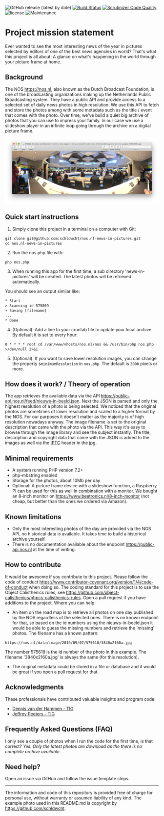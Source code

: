 ![GitHub release (latest by date)](https://img.shields.io/github/v/release/schldwcht/nos.nl-news-in-pictures?include_prereleases)
[![Build Status](https://scrutinizer-ci.com/g/schldwcht/nos.nl-news-in-pictures/badges/build.png?b=master)](https://scrutinizer-ci.com/g/schldwcht/nos.nl-news-in-pictures/build-status/master)
[![Scrutinizer Code Quality](https://scrutinizer-ci.com/g/schldwcht/nos.nl-news-in-pictures/badges/quality-score.png?b=master)](https://scrutinizer-ci.com/g/schldwcht/nos.nl-news-in-pictures/?branch=master)
![license](https://img.shields.io/github/license/schldwcht/nos.nl-news-in-pictures)
![Maintenance](https://img.shields.io/badge/Maintained%3F-yes-green.svg)

# Project mission statement
Ever wanted to see the most interesting news of the year in pictures selected by editors of one of the best news agencies in world?
That's what this project is all about: A glance on what's happening in the world through your picture frame at home.

## Background
The NOS https://nos.nl, also known as the Dutch Broadcast Foundation, is one of the broadcasting organizations making up the Netherlands Public Broadcasting system. They have a public API and provide access to a selected set of daily news photos in high resolution. We use this API to fetch and store the photos among with some metadata such as the title / event that comes with the photo. Over time, we've build a quiet big archive of photos that you can use to impress your family. In our case we use a slideshow player in an infinite loop going through the archive on a digital picture frame.

![NOS 4 september](/originals/example1.jpg)

## Quick start instructions
1. Simply clone this project in a terminal on a computer with Git:
```
git clone git@github.com:schldwcht/nos.nl-news-in-pictures.git
cd nos.nl-news-in-pictures
```
2. Run the nos.php file with:
```
php nos.php
```
3. When running this app for the first time, a sub directory 'news-in-pictures' will be created. The latest photos will be retrieved automatically.

You should see an output similar like:
```
* Start
> Scanning id 575809
+ Saving [filename]
...
* Done
```

4. (Optional): Add a line to your crontab file to update your local archive. By default it is set to every hour:
```
0 * * * * root cd /var/www/vhosts/nos.nl/nos && /usr/bin/php nos.php >/dev/null 2>&1
```
5. (Optional): If you want to save lower resolution images, you can change the property ``` $minimumResolution ``` in ``` nos.php ```. The default is ``` 3000 ``` pixels or more. 

## How does it work? / Theory of operation
The app retrieves the available data via the API https://public-api.nos.nl/feed/nieuws-in-beeld.json.
Next the JSON is parsed and only the highest resolution of a photo is being selected. We noticed that the original photos are sometimes of lower resolution and scaled to a higher format by the NOS. For our purposes it doesn't matter as the majority is of high resolution nowadays anyway.
The image filename is set to the original description that came with the photo via the API. This way it's easy to browse through the image library and see the subject instantly. The title, description and copyright data that came with the JSON is added to the images as well via the [IPTC](https://iptc.org) header in the jpg.

## Minimal requirements
* A system running PHP version 7.2+
* php-mbstring enabled
* Storage for the photos, about 10Mb per day
* Optional: A picture frame device with a slideshow function, a Raspberry PI can be used for this as well in combination with a monitor. We bought an 8-inch monitor on https://www.beetronics.nl/8-inch-monitor (not cheap, but better than the ones we ordered via Amazon).

## Known limitations
* Only the most interesting photos of the day are provided via the NOS API, no historical data is available. It takes time to build a historical archive yourself.
* There is no documentation available about the endpoint https://public-api.nos.nl at the time of writing.

## How to contribute
It would be awesome if you contribute to this project. Please follow the code of conduct https://www.contributor-covenant.org/version/1/4/code-of-conduct when doing so.
The coding standard for this project is to use the Object Calisthenics rules, see https://github.com/object-calisthenics/phpcs-calisthenics-rules. Open a pull request if you have additions to the project.
Where you can help:
* An item on the road map is to retrieve all photos on one day published by the NOS regardless of the selected ones. There is no known endpoint for that, so based on the id numbers using the nieuws-in-beeld.json it would be able to guess the missing numbers and retrieve the 'missing' photos. The filename has a known pattern:
```
https://nos.nl/data/image/2019/09/07/575618/3840x2160a.jpg
```
The number 575618 is the id number of the photo in this example. The filename '3840x2160a.jpg' is always the same (for this resolution).
* The original metadata could be stored in a file or database and it would be great if you open a pull request for that.

## Acknowledgments
These professionals have contributed valuable insights and program code:
- [Dennis van der Hammen - TIG](https://github.com/tig-dennisvanderhammen)
- [Jeffrey Peeters - TIG](https://github.com/tig-jeffreypeeters)

## Frequently Asked Questions (FAQ)
I only see a couple of photos when I run the code for the first time, is that correct?
_Yes. Only the latest photos are download as the there is no complete archive available._

## Need help?
Open an issue via GitHub and follow the issue template steps.

___
The information and code of this repository is provided free of charge for personal use, without warranty or assumed liability of any kind. The example photo used in this README.md is copyright by https://github.com/schldwcht.
